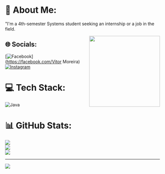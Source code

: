 # 💫 About Me:
"I'm a 4th-semester Systems student seeking an internship or a job in the field.

<img align= 'right' src="https://media2.giphy.com/media/v1.Y2lkPTc5MGI3NjExYmN0a2d0ZjZwdHQ5MnQxNG91ZGhwaXk0bTF5YW41eHpvdGMyZGZidSZlcD12MV9pbnRlcm5hbF9naWZfYnlfaWQmY3Q9cw/50EDybcf4H0q0HO9Wz/giphy.gif"
width="230">


## 🌐 Socials:
[![Facebook](https://img.shields.io/badge/Facebook-%231877F2.svg?logo=Facebook&logoColor=white)](https://facebook.com/Vitor Moreira) [![Instagram](https://img.shields.io/badge/Instagram-%23E4405F.svg?logo=Instagram&logoColor=white)](https://instagram.com/@vitor__sorvete) 

# 💻 Tech Stack:
![Java](https://img.shields.io/badge/java-%23ED8B00.svg?style=flat&logo=openjdk&logoColor=white)
# 📊 GitHub Stats:
![](https://github-readme-stats.vercel.app/api?username=VitorSorvete&theme=buefy&hide_border=false&include_all_commits=false&count_private=false)<br/>
![](https://github-readme-streak-stats.herokuapp.com/?user=VitorSorvete&theme=buefy&hide_border=false)<br/>
![](https://github-readme-stats.vercel.app/api/top-langs/?username=VitorSorvete&theme=buefy&hide_border=false&include_all_commits=false&count_private=false&layout=compact)

---
[![](https://visitcount.itsvg.in/api?id=VitorSorvete&icon=0&color=0)](https://visitcount.itsvg.in)
